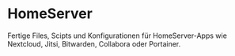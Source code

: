 # HomeServer

Fertige Files, Scipts und Konfigurationen für HomeServer-Apps wie Nextcloud, Jitsi, Bitwarden, Collabora oder Portainer.
